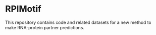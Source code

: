 RPIMotif
========

This repository contains code and related datasets for a new method to make RNA-protein partner predictions.
